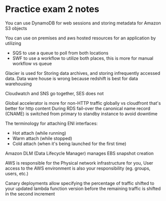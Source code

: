 # Practice exam 2 notes
You can use DynamoDB for web sessions and storing metadata for Amazon S3 objects

You can use on premises and aws hosted resources for an application by utilizing
* SQS to use a queue to poll from both locations
* SWF to use a workflow to utilize both places, this is more for manual workflow vs queue

Glacier is used for Storing data archives, and storing infrequently accessed data.
Data ware house is wrong because redshift is best for data warehousing

Cloudwatch and SNS go together, SES does not

Global accelerator is more for non-HTTP traffic globally vs cloudfront that's better for http content
During RDS fail-over the canonical name record (CNAME) is switched from primary to standby instance to avoid downtime

The terminology for attaching ENI interfaces:
* Hot attach (while running)
* Warm attach (while stopped)
* Cold attach (when it's being launched for the first time)

Amazon DLM (Data Lifecycle Manager) manages EBS snapshot creation

AWS is responsible for the Physical network infrastructure for you, User access to the AWS environment is also your responsibility (eg. groups, users, etc.)

Canary deployments allow specifying the percentage of traffic shifted to your updated lambda function version before the remaining traffic is shifted in the second increment
